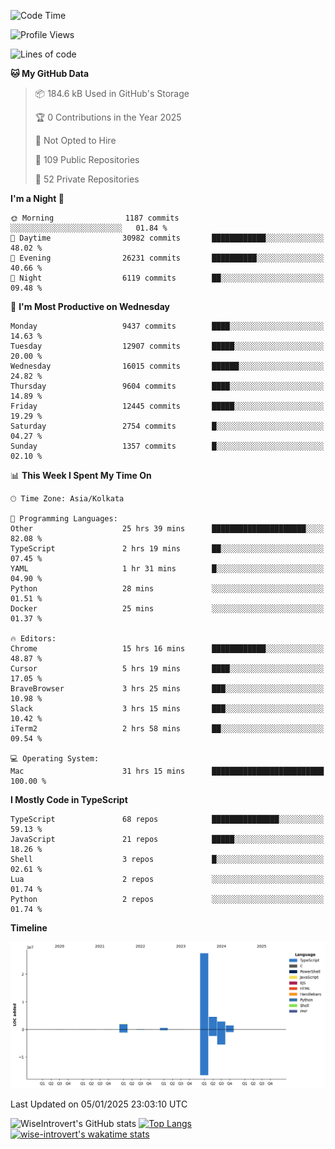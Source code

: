 <!--START_SECTION:waka-->
![Code Time](http://img.shields.io/badge/Code%20Time-2%2C077%20hrs%2043%20mins-blue)

![Profile Views](http://img.shields.io/badge/Profile%20Views-0-blue)

![Lines of code](https://img.shields.io/badge/From%20Hello%20World%20I%27ve%20Written-39.4%20million%20lines%20of%20code-blue)

**🐱 My GitHub Data** 

> 📦 184.6 kB Used in GitHub's Storage 
 > 
> 🏆 0 Contributions in the Year 2025
 > 
> 🚫 Not Opted to Hire
 > 
> 📜 109 Public Repositories 
 > 
> 🔑 52 Private Repositories 
 > 
**I'm a Night 🦉** 

```text
🌞 Morning                1187 commits        ░░░░░░░░░░░░░░░░░░░░░░░░░   01.84 % 
🌆 Daytime                30982 commits       ████████████░░░░░░░░░░░░░   48.02 % 
🌃 Evening                26231 commits       ██████████░░░░░░░░░░░░░░░   40.66 % 
🌙 Night                  6119 commits        ██░░░░░░░░░░░░░░░░░░░░░░░   09.48 % 
```
📅 **I'm Most Productive on Wednesday** 

```text
Monday                   9437 commits        ████░░░░░░░░░░░░░░░░░░░░░   14.63 % 
Tuesday                  12907 commits       █████░░░░░░░░░░░░░░░░░░░░   20.00 % 
Wednesday                16015 commits       ██████░░░░░░░░░░░░░░░░░░░   24.82 % 
Thursday                 9604 commits        ████░░░░░░░░░░░░░░░░░░░░░   14.89 % 
Friday                   12445 commits       █████░░░░░░░░░░░░░░░░░░░░   19.29 % 
Saturday                 2754 commits        █░░░░░░░░░░░░░░░░░░░░░░░░   04.27 % 
Sunday                   1357 commits        █░░░░░░░░░░░░░░░░░░░░░░░░   02.10 % 
```


📊 **This Week I Spent My Time On** 

```text
🕑︎ Time Zone: Asia/Kolkata

💬 Programming Languages: 
Other                    25 hrs 39 mins      █████████████████████░░░░   82.08 % 
TypeScript               2 hrs 19 mins       ██░░░░░░░░░░░░░░░░░░░░░░░   07.45 % 
YAML                     1 hr 31 mins        █░░░░░░░░░░░░░░░░░░░░░░░░   04.90 % 
Python                   28 mins             ░░░░░░░░░░░░░░░░░░░░░░░░░   01.51 % 
Docker                   25 mins             ░░░░░░░░░░░░░░░░░░░░░░░░░   01.37 % 

🔥 Editors: 
Chrome                   15 hrs 16 mins      ████████████░░░░░░░░░░░░░   48.87 % 
Cursor                   5 hrs 19 mins       ████░░░░░░░░░░░░░░░░░░░░░   17.05 % 
BraveBrowser             3 hrs 25 mins       ███░░░░░░░░░░░░░░░░░░░░░░   10.98 % 
Slack                    3 hrs 15 mins       ███░░░░░░░░░░░░░░░░░░░░░░   10.42 % 
iTerm2                   2 hrs 58 mins       ██░░░░░░░░░░░░░░░░░░░░░░░   09.54 % 

💻 Operating System: 
Mac                      31 hrs 15 mins      █████████████████████████   100.00 % 
```

**I Mostly Code in TypeScript** 

```text
TypeScript               68 repos            ███████████████░░░░░░░░░░   59.13 % 
JavaScript               21 repos            █████░░░░░░░░░░░░░░░░░░░░   18.26 % 
Shell                    3 repos             █░░░░░░░░░░░░░░░░░░░░░░░░   02.61 % 
Lua                      2 repos             ░░░░░░░░░░░░░░░░░░░░░░░░░   01.74 % 
Python                   2 repos             ░░░░░░░░░░░░░░░░░░░░░░░░░   01.74 % 
```



**Timeline**

![Lines of Code chart](https://raw.githubusercontent.com/wise-introvert/wise-introvert/master/assets/bar_graph.png)


 Last Updated on 05/01/2025 23:03:10 UTC
<!--END_SECTION:waka-->

![WiseIntrovert's GitHub stats](https://github-readme-stats.vercel.app/api?username=wise-introvert&count_private=true&show_icons=true)
[![Top Langs](https://github-readme-stats.vercel.app/api/top-langs/?username=wise-introvert&langs_count=10)](https://github.com/anuraghazra/github-readme-stats)
[![wise-introvert's wakatime stats](https://github-readme-stats.vercel.app/api/wakatime?username=wiseintrovert)](https://github.com/anuraghazra/github-readme-stats)
